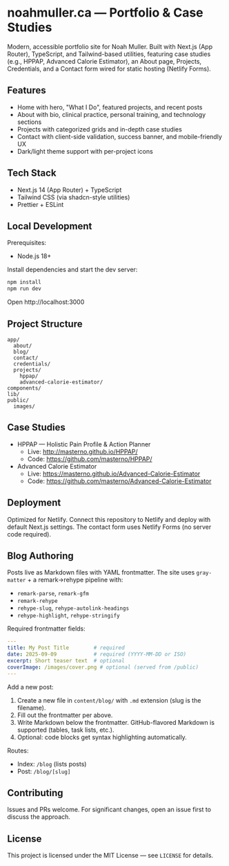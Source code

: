 # noahmuller.ca — Portfolio & Case Studies

Modern, accessible portfolio site for Noah Muller. Built with Next.js (App Router), TypeScript, and Tailwind-based utilities, featuring case studies (e.g., HPPAP, Advanced Calorie Estimator), an About page, Projects, Credentials, and a Contact form wired for static hosting (Netlify Forms).

## Features

- Home with hero, "What I Do", featured projects, and recent posts
- About with bio, clinical practice, personal training, and technology sections
- Projects with categorized grids and in-depth case studies
- Contact with client-side validation, success banner, and mobile-friendly UX
- Dark/light theme support with per-project icons

## Tech Stack

- Next.js 14 (App Router) + TypeScript
- Tailwind CSS (via shadcn-style utilities)
- Prettier + ESLint

## Local Development

Prerequisites:

- Node.js 18+

Install dependencies and start the dev server:

```bash
npm install
npm run dev
```

Open http://localhost:3000

## Project Structure

```
app/
  about/
  blog/
  contact/
  credentials/
  projects/
    hppap/
    advanced-calorie-estimator/
components/
lib/
public/
  images/
```

## Case Studies

- HPPAP — Holistic Pain Profile & Action Planner
  - Live: http://masterno.github.io/HPPAP/
  - Code: https://github.com/masterno/HPPAP/
- Advanced Calorie Estimator
  - Live: https://masterno.github.io/Advanced-Calorie-Estimator
  - Code: https://github.com/masterno/Advanced-Calorie-Estimator

## Deployment

Optimized for Netlify. Connect this repository to Netlify and deploy with default Next.js settings. The contact form uses Netlify Forms (no server code required).

## Blog Authoring

Posts live as Markdown files with YAML frontmatter. The site uses `gray-matter` + a remark→rehype pipeline with:

- `remark-parse`, `remark-gfm`
- `remark-rehype`
- `rehype-slug`, `rehype-autolink-headings`
- `rehype-highlight`, `rehype-stringify`

Required frontmatter fields:

```yaml
---
title: My Post Title        # required
date: 2025-09-09            # required (YYYY-MM-DD or ISO)
excerpt: Short teaser text  # optional
coverImage: /images/cover.png # optional (served from /public)
---
```

Add a new post:

1. Create a new file in `content/blog/` with `.md` extension (slug is the filename).
2. Fill out the frontmatter per above.
3. Write Markdown below the frontmatter. GitHub-flavored Markdown is supported (tables, task lists, etc.).
4. Optional: code blocks get syntax highlighting automatically.

Routes:

- Index: `/blog` (lists posts)
- Post: `/blog/[slug]`

## Contributing

Issues and PRs welcome. For significant changes, open an issue first to discuss the approach.

## License

This project is licensed under the MIT License — see `LICENSE` for details.
